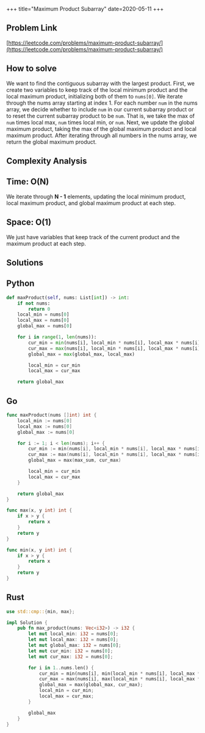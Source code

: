 +++
title="Maximum Product Subarray"
date=2020-05-11
+++

## Problem Link

[https://leetcode.com/problems/maximum-product-subarray/](https://leetcode.com/problems/maximum-product-subarray/)

## How to solve

We want to find the contiguous subarray with the largest product. First, we create two variables to keep track of the local minimum product and the local maximum product, initializing both of them to `nums[0]`. We iterate through the nums array starting at index 1. For each number `num` in the nums array, we decide whether to include `num` in our current subarray product or to reset the current subarray product to be `num`. That is, we take the max of `num` times local max, `num` times local min, or `num`. Next, we update the global maximum product, taking the max of the global maximum product and local maximum product. After iterating through all numbers in the nums array, we return the global maximum product.

## Complexity Analysis

## Time: O(N)

We iterate through **N - 1** elements, updating the local minimum product, local maximum product, and global maximum product at each step.

## Space: O(1)

We just have variables that keep track of the current product and the maximum product at each step.

## Solutions

## Python

``` python
def maxProduct(self, nums: List[int]) -> int:
    if not nums:
        return 0
    local_min = nums[0]
    local_max = nums[0]
    global_max = nums[0]

    for i in range(1, len(nums)):
        cur_min = min(nums[i], local_min * nums[i], local_max * nums[i])
        cur_max = max(nums[i], local_min * nums[i], local_max * nums[i])
        global_max = max(global_max, local_max)

        local_min = cur_min
        local_max = cur_max

    return global_max
```

## Go

``` go
func maxProduct(nums []int) int {
    local_min := nums[0]
    local_max := nums[0]
    global_max := nums[0]

    for i := 1; i < len(nums); i++ {
        cur_min := min(nums[i], local_min * nums[i], local_max * nums[i])
        cur_max := max(nums[i], local_min * nums[i], local_max * nums[i])
        global_max = max(max_sum, cur_max)

        local_min = cur_min
        local_max = cur_max
    }

    return global_max
}

func max(x, y int) int {
    if x > y {
        return x
    }
    return y
}

func min(x, y int) int {
    if x > y {
        return x
    }
    return y
}
```

## Rust

``` rust
use std::cmp::{min, max};

impl Solution {
    pub fn max_product(nums: Vec<i32>) -> i32 {
        let mut local_min: i32 = nums[0];
        let mut local_max: i32 = nums[0];
        let mut global_max: i32 = nums[0];
        let mut cur_min: i32 = nums[0];
        let mut cur_max: i32 = nums[0];

        for i in 1..nums.len() {
            cur_min = min(nums[i], min(local_min * nums[i], local_max * nums[i]));
            cur_max = max(nums[i], max(local_min * nums[i], local_max * nums[i]));
            global_max = max(global_max, cur_max);
            local_min = cur_min;
            local_max = cur_max;
        }

        global_max
    }
}
```
